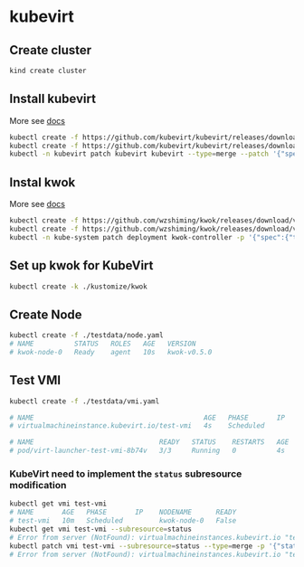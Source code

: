 # kubevirt

## Create cluster

``` bash
kind create cluster
```

## Install kubevirt

More see [docs](https://kubevirt.io/quickstart_kind/)

``` bash
kubectl create -f https://github.com/kubevirt/kubevirt/releases/download/v1.1.1/kubevirt-operator.yaml
kubectl create -f https://github.com/kubevirt/kubevirt/releases/download/v1.1.1/kubevirt-cr.yaml
kubectl -n kubevirt patch kubevirt kubevirt --type=merge --patch '{"spec":{"configuration":{"developerConfiguration":{"useEmulation":true}}}}'
```

## Instal kwok

More see [docs](https://kwok.sigs.k8s.io/docs/user/kwok-in-cluster/)

``` bash
kubectl create -f https://github.com/wzshiming/kwok/releases/download/v0.5.0-rc.1/kwok.yaml
kubectl create -f https://github.com/wzshiming/kwok/releases/download/v0.5.0-rc.1/stage-fast.yaml
kubectl -n kube-system patch deployment kwok-controller -p '{"spec":{"template":{"spec":{"hostNetwork":true}}}}'
```

## Set up kwok for KubeVirt

``` bash
kubectl create -k ./kustomize/kwok
```

## Create Node

``` bash
kubectl create -f ./testdata/node.yaml
# NAME          STATUS   ROLES   AGE   VERSION
# kwok-node-0   Ready    agent   10s   kwok-v0.5.0
```

## Test VMI

``` bash
kubectl create -f ./testdata/vmi.yaml

# NAME                                          AGE   PHASE       IP    NODENAME      READY
# virtualmachineinstance.kubevirt.io/test-vmi   4s    Scheduled         kwok-node-0   False

# NAME                               READY   STATUS    RESTARTS   AGE
# pod/virt-launcher-test-vmi-8b74v   3/3     Running   0          4s
```

### KubeVirt need to implement the `status` subresource modification

``` bash
kubectl get vmi test-vmi
# NAME       AGE   PHASE       IP    NODENAME      READY
# test-vmi   10m   Scheduled         kwok-node-0   False
kubectl get vmi test-vmi --subresource=status
# Error from server (NotFound): virtualmachineinstances.kubevirt.io "test-vmi" not found
kubectl patch vmi test-vmi --subresource=status --type=merge -p '{"status":{"phase":"Running"}}'
# Error from server (NotFound): virtualmachineinstances.kubevirt.io "test-vmi" not found
```
